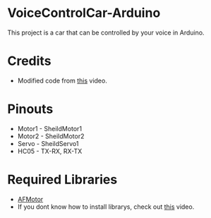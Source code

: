 # VoiceControlCar-Arduino
This project is a car that can be controlled by your voice in Arduino.

# Credits
- Modified code from [this](https://www.youtube.com/watch?v=QYa02BYWD14) video.

# Pinouts
- Motor1 - SheildMotor1
- Motor2 - SheildMotor2
- Servo - SheildServo1
- HC05 - TX-RX, RX-TX

# Required Libraries
 - [AFMotor](https://www.arduinolibraries.info/libraries/adafruit-motor-shield-library)
 - If you dont know how to install librarys, check out [this](https://www.youtube.com/watch?v=M6PZOqNHKxM) video.

